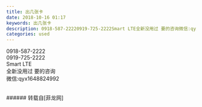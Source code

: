 ```yaml
---
title: 出几张卡
date: 2018-10-16 01:17
keywords: 出几张卡
description: 0918-587-22220919-725-2222Smart LTE全新没用过 要的咨询微信:qyx1648824992
categories: used
---
```

<td class="t_f" id="postmessage_2037882">

0918-587-2222<br/>
0919-725-2222<br/>
Smart LTE<br/>
全新没用过 要的咨询<br/>
微信:qyx1648824992<br/>
<br/>
</td>
###### 转载自[菲龙网]
